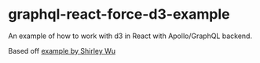 # graphql-react-force-d3-example
An example of how to work with d3 in React with Apollo/GraphQL backend.

Based off [example by Shirley Wu](http://bl.ocks.org/sxywu/1db896c1a38d89ae71b4)
